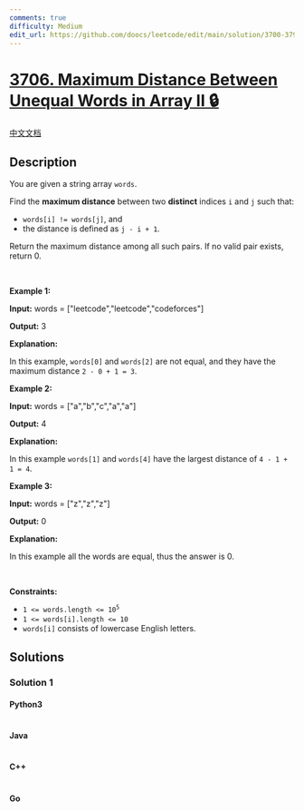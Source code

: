 ```yaml
---
comments: true
difficulty: Medium
edit_url: https://github.com/doocs/leetcode/edit/main/solution/3700-3799/3706.Maximum%20Distance%20Between%20Unequal%20Words%20in%20Array%20II/README_EN.md
---
```


<!-- problem:start -->

# [3706. Maximum Distance Between Unequal Words in Array II 🔒](https://leetcode.com/problems/maximum-distance-between-unequal-words-in-array-ii)

[中文文档](/solution/3700-3799/3706.Maximum%20Distance%20Between%20Unequal%20Words%20in%20Array%20II/README.md)

## Description

<!-- description:start -->

<p>You are given a string array <code>words</code>.</p>

<p>Find the <strong>maximum distance</strong> between two <strong>distinct</strong> indices <code>i</code> and <code>j</code> such that:</p>

<ul>
	<li><code>words[i] != words[j]</code>, and</li>
	<li>the distance is defined as <code>j - i + 1</code>.</li>
</ul>

<p>Return the maximum distance among all such pairs. If no valid pair exists, return 0.</p>

<p>&nbsp;</p>
<p><strong class="example">Example 1:</strong></p>

<div class="example-block">
<p><strong>Input:</strong> <span class="example-io">words = [&quot;leetcode&quot;,&quot;leetcode&quot;,&quot;codeforces&quot;]</span></p>

<p><strong>Output:</strong> <span class="example-io">3</span></p>

<p><strong>Explanation:</strong></p>

<p>In this example, <code>words[0]</code> and <code>words[2]</code> are not equal, and they have the maximum distance <code>2 - 0 + 1 = 3</code>.</p>
</div>

<p><strong class="example">Example 2:</strong></p>

<div class="example-block">
<p><strong>Input:</strong> <span class="example-io">words = [&quot;a&quot;,&quot;b&quot;,&quot;c&quot;,&quot;a&quot;,&quot;a&quot;]</span></p>

<p><strong>Output:</strong> <span class="example-io">4</span></p>

<p><strong>Explanation:</strong></p>

<p>In this example <code>words[1]</code> and <code>words[4]</code> have the largest distance of <code>4 - 1 + 1 = 4</code>.</p>
</div>

<p><strong class="example">Example 3:</strong></p>

<div class="example-block">
<p><strong>Input:</strong> <span class="example-io">words = [&quot;z&quot;,&quot;z&quot;,&quot;z&quot;]</span></p>

<p><strong>Output:</strong> <span class="example-io">0</span></p>

<p><strong>Explanation:</strong></p>

<p><strong>​​​​​​​</strong>In this example all the words are equal, thus the answer is 0.</p>
</div>

<p>&nbsp;</p>
<p><strong>Constraints:</strong></p>

<ul>
	<li><code>1 &lt;= words.length &lt;= 10<sup>5</sup></code><span style="display: none;"> </span></li>
	<li><code>1 &lt;= words[i].length &lt;= 10</code></li>
	<li><code>words[i]</code> consists of lowercase English letters.</li>
</ul>

<!-- description:end -->

## Solutions

<!-- solution:start -->

### Solution 1

<!-- tabs:start -->

#### Python3

```python

```

#### Java

```java

```

#### C++

```cpp

```

#### Go

```go

```

<!-- tabs:end -->

<!-- solution:end -->

<!-- problem:end -->
